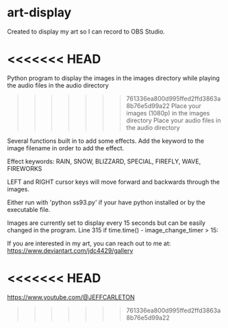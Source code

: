 # art-display

Created to display my art so I can record to OBS Studio.

<<<<<<< HEAD
=======
Python program to display the images in the images directory while playing the audio files in the audio directory

>>>>>>> 761336ea800d995ffed2ffd3863a8b76e5d99a22
Place your images (1080p) in the images directory
Place your audio files in the audio directory

Several functions built in to add some effects. Add the keyword to the image filename in order to add the effect.

Effect keywords: RAIN, SNOW, BLIZZARD, SPECIAL, FIREFLY, WAVE, FIREWORKS

LEFT and RIGHT cursor keys will move forward and backwards through the images.

Either run with 'python ss93.py' if your have python installed or by the executable file.

Images are currently set to display every 15 seconds but can be easily changed in the program. Line 315    if time.time() - image_change_timer > 15:

If you are interested in my art, you can reach out to me at: https://www.deviantart.com/jdc4429/gallery

<<<<<<< HEAD
=======
https://www.youtube.com/@JEFFCARLETON
>>>>>>> 761336ea800d995ffed2ffd3863a8b76e5d99a22
